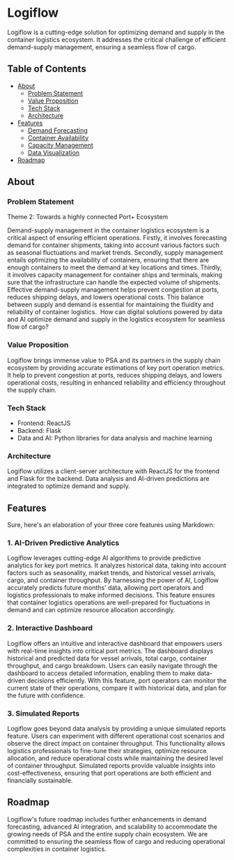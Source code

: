 # Logiflow

Logiflow is a cutting-edge solution for optimizing demand and supply in the container logistics ecosystem. It addresses the critical challenge of efficient demand-supply management, ensuring a seamless flow of cargo. 

## Table of Contents
- [About](#about)
  - [Problem Statement](#problem-statement)
  - [Value Proposition](#value-proposition)
  - [Tech Stack](#tech-stack)
  - [Architecture](#architecture)
- [Features](#features)
  - [Demand Forecasting](#demand-forecasting)
  - [Container Availability](#container-availability)
  - [Capacity Management](#capacity-management)
  - [Data Visualization](#data-visualization)
- [Roadmap](#roadmap)

## About
### Problem Statement
Theme 2: Towards a highly connected Port+ Ecosystem

Demand-supply management in the container logistics ecosystem is a critical aspect of ensuring efficient operations. Firstly, it involves forecasting demand for container shipments, taking into account various factors such as seasonal fluctuations and market trends. Secondly, supply management entails optimizing the availability of containers, ensuring that there are enough containers to meet the demand at key locations and times. Thirdly, it involves capacity management for container ships and terminals, making sure that the infrastructure can handle the expected volume of shipments. Effective demand-supply management helps prevent congestion at ports, reduces shipping delays, and lowers operational costs. This balance between supply and demand is essential for maintaining the fluidity and reliability of container logistics.
​
How can digital solutions powered by data and AI optimize demand and supply in the logistics ecosystem for seamless flow of cargo?

### Value Proposition
Logiflow brings immense value to PSA and its partners in the supply chain ecosystem by providing accurate estimations of key port operation metrics. It help to prevent congestion at ports, reduces shipping delays, and lowers operational costs, resulting in enhanced reliability and efficiency throughout the supply chain.

### Tech Stack
- Frontend: ReactJS
- Backend: Flask
- Data and AI: Python libraries for data analysis and machine learning

### Architecture
Logiflow utilizes a client-server architecture with ReactJS for the frontend and Flask for the backend. Data analysis and AI-driven predictions are integrated to optimize demand and supply. 

## Features
Sure, here's an elaboration of your three core features using Markdown:

### 1. AI-Driven Predictive Analytics
Logiflow leverages cutting-edge AI algorithms to provide predictive analytics for key port metrics. It analyzes historical data, taking into account factors such as seasonality, market trends, and historical vessel arrivals, cargo, and container throughput. By harnessing the power of AI, Logiflow accurately predicts future months' data, allowing port operators and logistics professionals to make informed decisions. This feature ensures that container logistics operations are well-prepared for fluctuations in demand and can optimize resource allocation accordingly.

### 2. Interactive Dashboard
Logiflow offers an intuitive and interactive dashboard that empowers users with real-time insights into critical port metrics. The dashboard displays historical and predicted data for vessel arrivals, total cargo, container throughput, and cargo breakdown. Users can easily navigate through the dashboard to access detailed information, enabling them to make data-driven decisions efficiently. With this feature, port operators can monitor the current state of their operations, compare it with historical data, and plan for the future with confidence.

### 3. Simulated Reports
Logiflow goes beyond data analysis by providing a unique simulated reports feature. Users can experiment with different operational cost scenarios and observe the direct impact on container throughput. This functionality allows logistics professionals to fine-tune their strategies, optimize resource allocation, and reduce operational costs while maintaining the desired level of container throughput. Simulated reports provide valuable insights into cost-effectiveness, ensuring that port operations are both efficient and financially sustainable.

## Roadmap
Logiflow's future roadmap includes further enhancements in demand forecasting, advanced AI integration, and scalability to accommodate the growing needs of PSA and the entire supply chain ecosystem. We are committed to ensuring the seamless flow of cargo and reducing operational complexities in container logistics.
